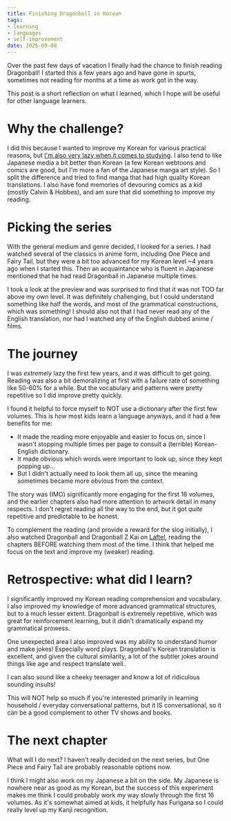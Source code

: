 ```yaml
---
title: Finishing Dragonball in Korean
tags:
- learning
- languages
- self-improvement
date: 2025-09-08
---
```


Over the past few days of vacation I finally had the chance to finish reading Dragonball!
I started this a few years ago and have gone in spurts, sometimes not reading for months at a time as work got in the way.

This post is a short reflection on what I learned,
which I hope will be useful for other language learners.

# Why the challenge?

I did this because I wanted to improve my Korean for various practical reasons,
but [I'm also very lazy when it comes to studying](learning-a-language-the-lazy-way.md).
I also tend to like Japanese media a bit better than Korean
(a few Korean webtoons and comics are good, but I'm more a fan of the Japanese manga art style).
So I split the difference and tried to find manga that had high quality Korean translations.
I also have fond memories of devouring comics as a kid (mostly Calvin & Hobbes),
and am sure that did something to improve my reading.

# Picking the series

With the general medium and genre decided, I looked for a series.
I had watched several of the classics in anime form, including One Piece and Fairy Tail,
but they were a bit too advanced for my Korean level ~4 years ago when I started this.
Then an acquaintance who is fluent in Japanese mentioned that he had read Dragonball in Japanese
multiple times.

I took a look at the preview and was surprised to find that it was not TOO far above my own level.
It was definitely challenging, but I could understand something like half the words,
and most of the grammatical constructions, which was something!
I should also not that I had never read any of the English translation,
nor had I watched any of the English dubbed anime / films.

# The journey

I was _extremely_ lazy the first few years, and it was difficult to get going.
Reading was also a bit demoralizing at first with a failure rate of something like 50-60% for a while.
But the vocabulary and patterns were pretty repetitive so I did improve pretty quickly.

I found it helpful to force myself to NOT use a dictionary after the first few volumes.
This is how most kids learn a language anyways, and it had a few benefits for me:

* It made the reading more enjoyable and easier to focus on, since I wasn't stopping multiple times per page to consult a (terrible) Korean-English dictionary.
* It made obvious which words were important to look up, since they kept popping up...
* But I didn't actually need to look them all up, since the meaning sometimes became more obvious from the context.

The story was (IMO) significantly more engaging for the first 16 volumes,
and the earlier chapters also had more attention to artwork detail in many respects.
I don't regret reading all the way to the end, but it got *quite* repetitive and predictable to be honest.

To complement the reading (and provide a reward for the slog initially),
I also watched Dragonball and Dragonball Z Kai on [Laftel](https://laftel.net/),
reading the chapters BEFORE watching them most of the time.
I think that helped me focus on the text and improve my (weaker) reading.

# Retrospective: what did I learn?

I significantly improved my Korean reading comprehension and vocabulary.
I also improved my knowledge of more advanced grammatical structures,
but to a much lesser extent.
Dragonball is extremely repetitive, which was great for reinforcement learning,
but it didn't dramatically expand my grammatical prowess.

One unexpected area I also improved was my ability to understand humor and make jokes!
Especially word plays.
Dragonball's Korean translation is excellent, and given the cultural similarity,
a lot of the subtler jokes around things like age and respect translate well.

I can also sound like a cheeky teenager and know a lot of ridiculous sounding insults!

This will NOT help so much if you're interested primarily in learning household / everyday conversational patterns,
but it IS conversational, so it can be a good complement to other TV shows and books.

# The next chapter

What will I do next?
I haven't really decided on the next series,
but One Piece and Fairy Tail are probably reasonable options now.

I think I might also work on my Japanese a bit on the side.
My Japanese is nowhere near as good as my Korean,
but the success of this experiment makes me think I could probably work my way slowly through the first 16 volumes.
As it's somewhat aimed at kids, it helpfully has Furigana so I could really level up my Kanji recognition.

